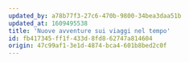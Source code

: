 ```yaml
---
updated_by: a78b77f3-27c6-470b-9800-34bea3daa51b
updated_at: 1609495538
title: 'Nuove avventure sui viaggi nel tempo'
id: fb417345-ff1f-433d-8fd8-62747a814604
origin: 47c99af1-3e1d-4874-bca4-601b8bed2c0f
---
```

